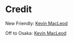 # Credit

New Friendly: [Kevin MacLeod](https://www.youtube.com/channel/UCSZXFhRIx6b0dFX3xS8L1yQ)

Off to Osaka: [Kevin MacLeod](https://www.youtube.com/channel/UCSZXFhRIx6b0dFX3xS8L1yQ)
